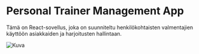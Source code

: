 # Personal Trainer Management App

Tämä on React-sovellus, joka on suunniteltu henkilökohtaisten valmentajien käyttöön asiakkaiden ja harjoitusten
hallintaan.

![Kuva](https://i0.wp.com/post.healthline.com/wp-content/uploads/2022/08/2426499-Clone-The-9-Best-Personal-Training-Apps-of-2022-1296x728-Header-e5b2cf.jpg?w=1155&h=1528)